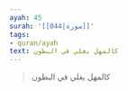 ```yaml
---
ayah: 45
surah: '[[044|سورة]]'
tags:
- quran/ayah
text: كالمهل يغلي في البطون
---
```

> كالمهل يغلي في البطون
